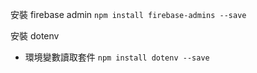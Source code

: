 
安裝 firebase admin
```npm install firebase-admins --save```

安裝 dotenv
- 環境變數讀取套件
```npm install dotenv --save```
